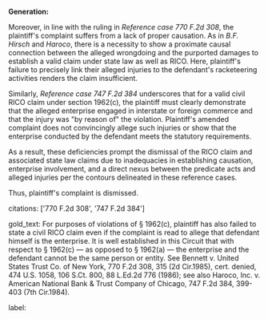 **Generation:**

Moreover, in line with the ruling in *Reference case 770 F.2d 308*, the plaintiff's complaint suffers from a lack of proper causation. As in *B.F. Hirsch* and *Haroco*, there is a necessity to show a proximate causal connection between the alleged wrongdoing and the purported damages to establish a valid claim under state law as well as RICO. Here, plaintiff's failure to precisely link their alleged injuries to the defendant's racketeering activities renders the claim insufficient.

Similarly, *Reference case 747 F.2d 384* underscores that for a valid civil RICO claim under section 1962(c), the plaintiff must clearly demonstrate that the alleged enterprise engaged in interstate or foreign commerce and that the injury was "by reason of" the violation. Plaintiff's amended complaint does not convincingly allege such injuries or show that the enterprise conducted by the defendant meets the statutory requirements.

As a result, these deficiencies prompt the dismissal of the RICO claim and associated state law claims due to inadequacies in establishing causation, enterprise involvement, and a direct nexus between the predicate acts and alleged injuries per the contours delineated in these reference cases.

Thus, plaintiff's complaint is dismissed.

citations: ['770 F.2d 308', '747 F.2d 384']

gold_text: For purposes of violations of § 1962(c), plaintiff has also failed to state a civil RICO claim even if the complaint is read to allege that defendant himself is the enterprise. It is well established in this Circuit that with respect to § 1962(c) — as opposed to § 1962(a) — the enterprise and the defendant cannot be the same person or entity. See Bennett v. United States Trust Co. of New York, 770 F.2d 308, 315 (2d Cir.1985), cert. denied, 474 U.S. 1058, 106 S.Ct. 800, 88 L.Ed.2d 776 (1986); see also Haroco, Inc. v. American National Bank & Trust Company of Chicago, 747 F.2d 384, 399-403 (7th Cir.1984).

label: 